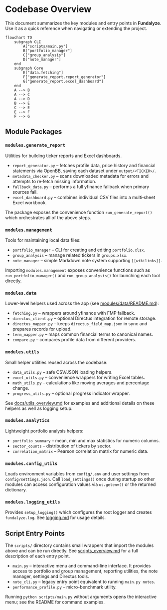 # Codebase Overview

This document summarizes the key modules and entry points in **Fundalyze**. Use it as a quick reference when navigating or extending the project.

```mermaid
flowchart TD
    subgraph CLI
        A["scripts/main.py"]
        B["portfolio_manager"]
        C["group_analysis"]
        D["note_manager"]
    end
    subgraph Core
        E["data.fetching"]
        F["generate_report.report_generator"]
        G["generate_report.excel_dashboard"]
    end
    A --> B
    A --> C
    A --> D
    B --> E
    C --> E
    E --> F
    F --> G
```

## Module Packages

### `modules.generate_report`
Utilities for building ticker reports and Excel dashboards.
- `report_generator.py` – fetches profile data, price history and financial statements via OpenBB, saving each dataset under `output/<TICKER>/`.
- `metadata_checker.py` – scans downloaded metadata for errors and attempts to re‑fetch missing information.
- `fallback_data.py` – performs a full yfinance fallback when primary sources fail.
- `excel_dashboard.py` – combines individual CSV files into a multi‑sheet Excel workbook.

The package exposes the convenience function `run_generate_report()` which orchestrates all of the above steps.

### `modules.management`
Tools for maintaining local data files:
- `portfolio_manager` – CLI for creating and editing `portfolio.xlsx`.
- `group_analysis` – manage related tickers in `groups.xlsx`.
- `note_manager` – simple Markdown note system supporting `[[wikilinks]]`.

Importing `modules.management` exposes convenience functions such as
`run_portfolio_manager()` and `run_group_analysis()` for launching each tool
directly.

### `modules.data`
Lower-level helpers used across the app (see [modules/data/README.md](../modules/data/README.md)):
- `fetching.py` – wrappers around yfinance with FMP fallback.
- `directus_client.py` – optional Directus integration for remote storage.
- `directus_mapper.py` – keeps `directus_field_map.json` in sync and prepares records for upload.
- `term_mapper.py` – maps common financial terms to canonical names.
- `compare.py` – compares profile data from different providers.


### `modules.utils`
Small helper utilities reused across the codebase:
- `data_utils.py` – safe CSV/JSON loading helpers.
- `excel_utils.py` – convenience wrappers for writing Excel tables.
- `math_utils.py` – calculations like moving averages and percentage change.
- `progress_utils.py` – optional progress indicator wrapper.

See [docs/utils_overview.md](utils_overview.md) for examples and additional
details on these helpers as well as logging setup.

### `modules.analytics`
Lightweight portfolio analysis helpers:
- `portfolio_summary` – mean, min and max statistics for numeric columns.
- `sector_counts` – distribution of tickers by sector.
- `correlation_matrix` – Pearson correlation matrix for numeric data.

### `modules.config_utils`
Loads environment variables from `config/.env` and user settings from `config/settings.json`. Call `load_settings()` once during startup so other modules can access configuration values via `os.getenv()` or the returned dictionary.

### `modules.logging_utils`
Provides `setup_logging()` which configures the root logger and creates
`fundalyze.log`. See [logging.md](logging.md) for usage details.

## Script Entry Points

The `scripts/` directory contains small wrappers that import the modules above and can be run directly. See [scripts_overview.md](scripts_overview.md) for a full description of each entry point.

- `main.py` – interactive menu and command-line interface. It provides access to portfolio and group management, reporting utilities, the note manager, settings and Directus tools.
- `note_cli.py` – legacy entry point equivalent to running `main.py notes`.
- `performance_profile.py` – micro-benchmark utility.


Running `python scripts/main.py` without arguments opens the interactive menu; see the README for command examples.
